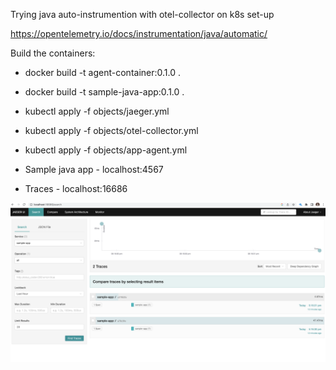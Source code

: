 
Trying java auto-instrumention with otel-collector on k8s set-up

https://opentelemetry.io/docs/instrumentation/java/automatic/

Build the containers:
- docker build -t agent-container:0.1.0 .
- docker build -t sample-java-app:0.1.0 .

- kubectl apply -f objects/jaeger.yml
- kubectl apply -f objects/otel-collector.yml
- kubectl apply -f objects/app-agent.yml

- Sample java app - localhost:4567
- Traces - localhost:16686

![Trace](./Trace.png)
